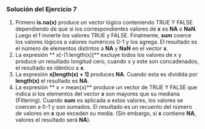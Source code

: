 ### Solución del Ejercicio 7

1. Primero **is.na(x)** produce un vector lógico conteniendo TRUE Y FALSE dependiendo de que si los correspondientes valores de **x** es **NA** o **NaN**. Luego el **!** invierte los valores TRUE y FALSE. Finalmente, **sum**  coerce los valores lógicos a valores numéricos 0-1  y  los agrega. El resultado es el número de elementos  distintos a **NA** y **NaN** en el vector **x**.
2. La expresión ** x[-(1:length(x)]** excluye todos los valores de x y produce un resultado longitud cero, cuando x y este son concadenados, el resultado es idéntico a **x**.
3. La expresión  **x[length(x) + 1]** produces **NA**. Cuando esta es dividida por **length(x)** el resultado es **NA**.
4. La expresión ** x > mean(x)** produce un vector de TRUE Y FALSE que indica si los elementos del vector **x** son mayores que su mediana (Filtering). Cuando **sum** es aplicada a estos valores, los valores se coercen a 0-1 y son  sumados. El resultado es un recuento del número de valores en **x** que exceden su media. (Sin embargo, si **x** contiene **NA**, valores el resultado será **NA**).